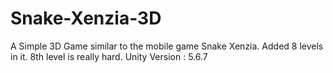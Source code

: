 # Snake-Xenzia-3D
A Simple 3D Game similar to the mobile game Snake Xenzia. Added 8 levels in it. 8th level is really hard.
Unity Version : 5.6.7

